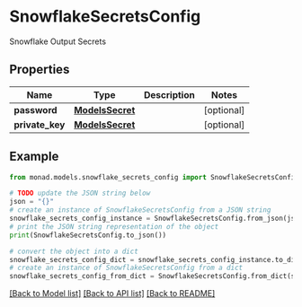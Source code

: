 # SnowflakeSecretsConfig

Snowflake Output Secrets

## Properties

Name | Type | Description | Notes
------------ | ------------- | ------------- | -------------
**password** | [**ModelsSecret**](ModelsSecret.md) |  | [optional] 
**private_key** | [**ModelsSecret**](ModelsSecret.md) |  | [optional] 

## Example

```python
from monad.models.snowflake_secrets_config import SnowflakeSecretsConfig

# TODO update the JSON string below
json = "{}"
# create an instance of SnowflakeSecretsConfig from a JSON string
snowflake_secrets_config_instance = SnowflakeSecretsConfig.from_json(json)
# print the JSON string representation of the object
print(SnowflakeSecretsConfig.to_json())

# convert the object into a dict
snowflake_secrets_config_dict = snowflake_secrets_config_instance.to_dict()
# create an instance of SnowflakeSecretsConfig from a dict
snowflake_secrets_config_from_dict = SnowflakeSecretsConfig.from_dict(snowflake_secrets_config_dict)
```
[[Back to Model list]](../README.md#documentation-for-models) [[Back to API list]](../README.md#documentation-for-api-endpoints) [[Back to README]](../README.md)


